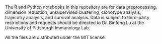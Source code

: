 The R and Python notebooks in this repository are for data preprocessing, dimension reduction, unsupervised clustering, clonotype analysis, trajecotry analysis, and survival analysis.
Data is subject to third-party restrictions and requests should be directed to Dr. Binfeng Lu at the University of Pittsburgh Immunology Lab. 

All the files are distributed under the MIT license.
